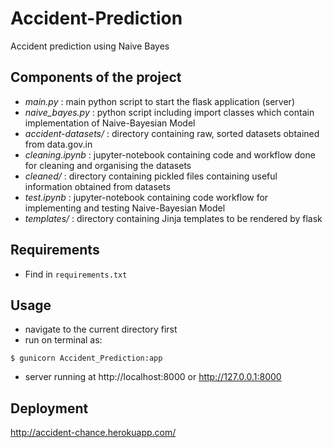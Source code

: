# Accident-Prediction
Accident prediction using Naive Bayes

## Components of the project
- *main.py* : main python script to start the flask application (server)
- *naive_bayes.py* : python script including import classes which contain implementation of Naive-Bayesian Model
- *accident-datasets/* : directory containing raw, sorted datasets obtained from data.gov.in
- *cleaning.ipynb* : jupyter-notebook containing code and workflow done for cleaning and organising the datasets
- *cleaned/* : directory containing pickled files containing useful information obtained from datasets
- *test.ipynb* : jupyter-notebook containing code workflow for implementing and testing Naive-Bayesian Model
- *templates/* : directory containing Jinja templates to be rendered by flask

## Requirements
- Find in `requirements.txt`

## Usage
- navigate to the current directory first
- run on terminal as:
```
$ gunicorn Accident_Prediction:app
```
- server running at http://localhost:8000 or http://127.0.0.1:8000

## Deployment
http://accident-chance.herokuapp.com/
